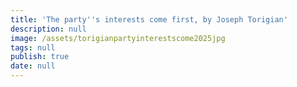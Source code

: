 ```yaml
---
title: 'The party''s interests come first, by Joseph Torigian'
description: null
image: /assets/torigianpartyinterestscome2025jpg
tags: null
publish: true
date: null
---
```


